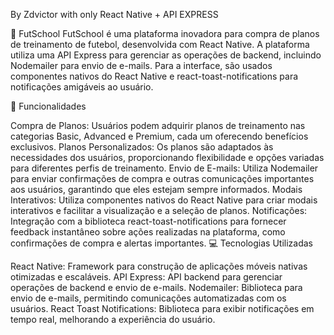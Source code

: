 By Zdvictor with only React Native + API EXPRESS

🚀 FutSchool
FutSchool é uma plataforma inovadora para compra de planos de treinamento de futebol, desenvolvida com React Native. A plataforma utiliza uma API Express para gerenciar as operações de backend, incluindo Nodemailer para envio de e-mails. Para a interface, são usados componentes nativos do React Native e react-toast-notifications para notificações amigáveis ao usuário.

🎯 Funcionalidades

Compra de Planos: Usuários podem adquirir planos de treinamento nas categorias Basic, Advanced e Premium, cada um oferecendo benefícios exclusivos.
Planos Personalizados: Os planos são adaptados às necessidades dos usuários, proporcionando flexibilidade e opções variadas para diferentes perfis de treinamento.
Envio de E-mails: Utiliza Nodemailer para enviar confirmações de compra e outras comunicações importantes aos usuários, garantindo que eles estejam sempre informados.
Modais Interativos: Utiliza componentes nativos do React Native para criar modais interativos e facilitar a visualização e a seleção de planos.
Notificações: Integração com a biblioteca react-toast-notifications para fornecer feedback instantâneo sobre ações realizadas na plataforma, como confirmações de compra e alertas importantes.
💻 Tecnologias Utilizadas

React Native: Framework para construção de aplicações móveis nativas otimizadas e escaláveis.
API Express: API backend para gerenciar operações de backend e envio de e-mails.
Nodemailer: Biblioteca para envio de e-mails, permitindo comunicações automatizadas com os usuários.
React Toast Notifications: Biblioteca para exibir notificações em tempo real, melhorando a experiência do usuário.
